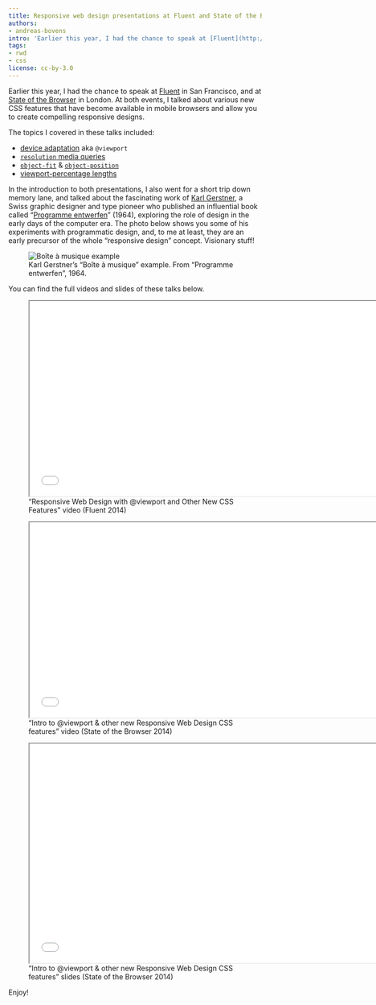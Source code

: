 ```yaml
---
title: Responsive web design presentations at Fluent and State of the Browser
authors:
- andreas-bovens
intro: 'Earlier this year, I had the chance to speak at [Fluent](http://fluentconf.com/fluent2014/public/schedule/detail/32540) and at [State of the Browser](http://browser.londonwebstandards.org/andreas-bovens/): I talked about various new CSS features that have become available in mobile browsers and allow you to create compelling responsive designs.'
tags:
- rwd
- css
license: cc-by-3.0
---
```


Earlier this year, I had the chance to speak at [Fluent](http://fluentconf.com/fluent2014/public/schedule/detail/32540) in San Francisco, and at [State of the Browser](http://browser.londonwebstandards.org/andreas-bovens/) in London. At both events, I talked about various new CSS features that have become available in mobile browsers and allow you to create compelling responsive designs.

The topics I covered in these talks included:

- [device adaptation](http://dev.w3.org/csswg/css-device-adapt/) aka `@viewport`
- [`resolution` media queries](http://www.w3.org/TR/css3-mediaqueries/#resolution)
- [`object-fit`](http://dev.w3.org/csswg/css-images-3/#the-object-fit) & [`object-position`](http://dev.w3.org/csswg/css-images-3/#the-object-position)
- [viewport-percentage lengths](http://www.w3.org/TR/css3-values/#viewport-relative-lengths)

In the introduction to both presentations, I also went for a short trip down memory lane, and talked about the fascinating work of [Karl Gerstner](http://de.wikipedia.org/wiki/Karl_Gerstner), a Swiss graphic designer and type pioneer who published an influential book called “[Programme entwerfen](http://www.lars-mueller-publishers.com/en/programme-entwerfen)” (1964), exploring the role of design in the early days of the computer era. The photo below shows you some of his experiments with programmatic design, and, to me at least, they are an early precursor of the whole “responsive design” concept. Visionary stuff!

<figure class="figure">
	<img src="{{ page.id }}/gerstner.jpg" alt="Boîte à musique example" class="figure__media">
	<figcaption class="figure__caption">Karl Gerstner’s “Boîte à musique” example. From “Programme entwerfen”, 1964.</figcaption>
</figure>

You can find the full videos and slides of these talks below.

<figure class="figure">
	<iframe src="//www.youtube.com/embed/r5zWh7-SMpk" width="690" height="388" allowfullscreen class="figure__media"></iframe>
	<figcaption class="figure__caption">“Responsive Web Design with @viewport and Other New CSS Features” video (Fluent 2014)</figcaption>
</figure>

<figure class="figure">
	<iframe src="//player.vimeo.com/video/93347108" width="690" height="388" allowfullscreen class="figure__media"></iframe>
	<figcaption class="figure__caption"> “Intro to @viewport & other new Responsive Web Design CSS features” video (State of the Browser 2014)</figcaption>
</figure>

<figure class="figure">
	<iframe src="//www.slideshare.net/slideshow/embed_code/34076556" width="690" height="436" allowfullscreen class="figure__media"></iframe>
	<figcaption class="figure__caption"> “Intro to @viewport & other new Responsive Web Design CSS features” slides (State of the Browser 2014)</figcaption>
</figure>

Enjoy!
